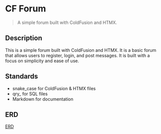 # CF Forum
> A simple forum built with ColdFusion and HTMX.

## Description
This is a simple forum built with ColdFusion and HTMX. It is a basic forum that allows users to register, login, and post messages. It is built with a focus on simplicity and ease of use.

## Standards
- snake_case for ColdFusion & HTMX  files
- qry_ for SQL files
- Markdown for documentation

## ERD
[ERD](documentation/erd.md)


